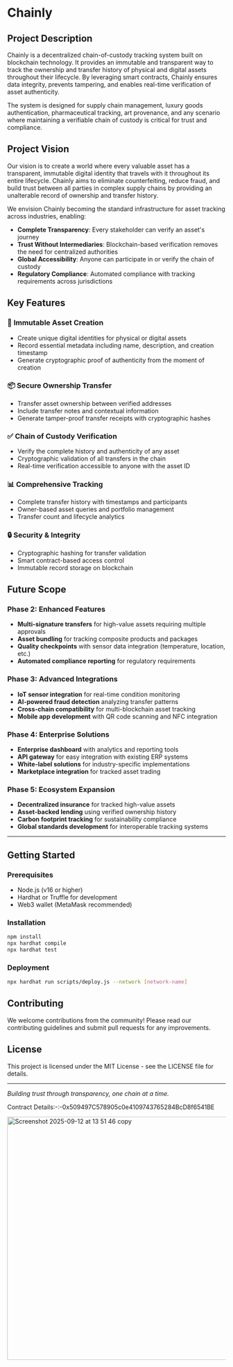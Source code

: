# Chainly

## Project Description

Chainly is a decentralized chain-of-custody tracking system built on blockchain technology. It provides an immutable and transparent way to track the ownership and transfer history of physical and digital assets throughout their lifecycle. By leveraging smart contracts, Chainly ensures data integrity, prevents tampering, and enables real-time verification of asset authenticity.

The system is designed for supply chain management, luxury goods authentication, pharmaceutical tracking, art provenance, and any scenario where maintaining a verifiable chain of custody is critical for trust and compliance.

## Project Vision

Our vision is to create a world where every valuable asset has a transparent, immutable digital identity that travels with it throughout its entire lifecycle. Chainly aims to eliminate counterfeiting, reduce fraud, and build trust between all parties in complex supply chains by providing an unalterable record of ownership and transfer history.

We envision Chainly becoming the standard infrastructure for asset tracking across industries, enabling:
- **Complete Transparency**: Every stakeholder can verify an asset's journey
- **Trust Without Intermediaries**: Blockchain-based verification removes the need for centralized authorities
- **Global Accessibility**: Anyone can participate in or verify the chain of custody
- **Regulatory Compliance**: Automated compliance with tracking requirements across jurisdictions

## Key Features

### 🔗 **Immutable Asset Creation**
- Create unique digital identities for physical or digital assets
- Record essential metadata including name, description, and creation timestamp
- Generate cryptographic proof of authenticity from the moment of creation

### 📦 **Secure Ownership Transfer**
- Transfer asset ownership between verified addresses
- Include transfer notes and contextual information
- Generate tamper-proof transfer receipts with cryptographic hashes

### ✅ **Chain of Custody Verification**
- Verify the complete history and authenticity of any asset
- Cryptographic validation of all transfers in the chain
- Real-time verification accessible to anyone with the asset ID

### 📊 **Comprehensive Tracking**
- Complete transfer history with timestamps and participants
- Owner-based asset queries and portfolio management
- Transfer count and lifecycle analytics

### 🔒 **Security & Integrity**
- Cryptographic hashing for transfer validation
- Smart contract-based access control
- Immutable record storage on blockchain

## Future Scope

### Phase 2: Enhanced Features
- **Multi-signature transfers** for high-value assets requiring multiple approvals
- **Asset bundling** for tracking composite products and packages
- **Quality checkpoints** with sensor data integration (temperature, location, etc.)
- **Automated compliance reporting** for regulatory requirements

### Phase 3: Advanced Integrations
- **IoT sensor integration** for real-time condition monitoring
- **AI-powered fraud detection** analyzing transfer patterns
- **Cross-chain compatibility** for multi-blockchain asset tracking
- **Mobile app development** with QR code scanning and NFC integration

### Phase 4: Enterprise Solutions
- **Enterprise dashboard** with analytics and reporting tools
- **API gateway** for easy integration with existing ERP systems
- **White-label solutions** for industry-specific implementations
- **Marketplace integration** for tracked asset trading

### Phase 5: Ecosystem Expansion
- **Decentralized insurance** for tracked high-value assets
- **Asset-backed lending** using verified ownership history
- **Carbon footprint tracking** for sustainability compliance
- **Global standards development** for interoperable tracking systems

---

## Getting Started

### Prerequisites
- Node.js (v16 or higher)
- Hardhat or Truffle for development
- Web3 wallet (MetaMask recommended)

### Installation
```bash
npm install
npx hardhat compile
npx hardhat test
```

### Deployment
```bash
npx hardhat run scripts/deploy.js --network [network-name]
```

## Contributing

We welcome contributions from the community! Please read our contributing guidelines and submit pull requests for any improvements.

## License

This project is licensed under the MIT License - see the LICENSE file for details.

---

*Building trust through transparency, one chain at a time.*

Contract Details:-:-0x509497C578905c0e4109743765284BcD8f6541BE

<img width="1280" height="561" alt="Screenshot 2025-09-12 at 13 51 46 copy" src="https://github.com/user-attachments/assets/fba904a5-df18-4f63-832f-a67877ad6b5a" />


